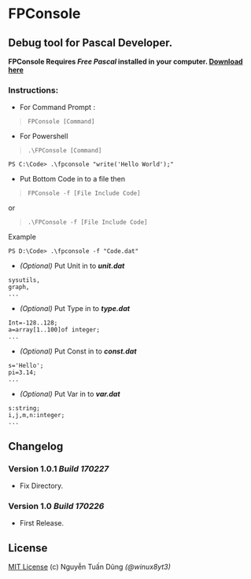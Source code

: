 FPConsole
==============================

## Debug tool for Pascal Developer.
**FPConsole Requires _Free Pascal_ installed in your computer. [Download here](http://www.freepascal.org/download.var)**

### Instructions:

- For Command Prompt :
> `FPConsole [Command]`

- For Powershell 
> `.\FPConsole [Command]`
```
PS C:\Code> .\fpconsole "write('Hello World');"
```

- Put Bottom Code in to a file then 
> `FPConsole -f [File Include Code]`

or

> `.\FPConsole -f [File Include Code]`

Example
```
PS D:\Code> .\fpconsole -f "Code.dat"
```

- _(Optional)_ Put Unit in to _**unit.dat**_
```
sysutils,
graph,
...
```
- _(Optional)_ Put Type in to _**type.dat**_
```
Int=-128..128;
a=array[1..100]of integer;
...
```
- _(Optional)_ Put Const in to _**const.dat**_
```
s='Hello';
pi=3.14;
...
```
- _(Optional)_ Put Var in to _**var.dat**_
```
s:string;
i,j,m,n:integer;
...
```

## Changelog

### Version 1.0.1 *Build 170227*
- Fix Directory.

### Version 1.0 *Build 170226*
- First Release.

## License
[MIT License](/LICENSE) (c) Nguyễn Tuấn Dũng *(@winux8yt3)*

